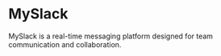 # MySlack
MySlack is a real-time messaging platform designed for team communication and collaboration.
